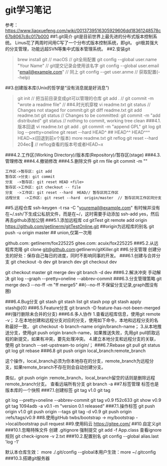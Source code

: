 # git学习笔记
参考：https://www.liaoxuefeng.com/wiki/0013739516305929606dd18361248578c67b8067c8c017b000
##1.git简介
git是目前世界上最先进的分布式版本控制系统。
Linus花了两周时间用C写了一个分布式版本控制系统，即git。
git极其强大的分支管理，功能远超SVN等集中式版本管理系统。
##2.安装git
>brew install git  // macOS
// git全局配置
git config --global user.name "Your Name"  // git提交记录会使用该名字
git config --global user.email "email@example.com"  // 同上
git config --get user.anme  // 获取配置(--help)

##3.创建版本库(Unix的哲学是“没有消息就是好消息”)
>git init  // 把当前目录变成git可以管理的仓库
git add .  // 
git commit -m "wrote a readme file"  // 
##4.时光机穿梭
>vi readme.txt
git status  // Changes not staged for commit:git 
git diff readme.txt
git add readme.txt 
git status  // Changes to be committed:
git commit -m "add distributed"
git status  // nothing to commit, working tree clean
###4.1.版本回退
>vi readme.txt
git add .
git commit -m "append GPL"
git log
git log --pretty=oneline
git reset --hard HEAD^  ## HEAD^^ HEAD^^^ HEAD~x(回退到前x个版本)
more readme.txt
git reflog
git reset --hard 204ec  // reflog查看的版本号或者HEAD~x

###4.2.工作区(Working Directory)/版本库(Repository)/暂存区(stage)
###4.3.管理修改
###4.4.撤销修改
###4.5.删除文件
git rm file 
git commit -m ""          

```sequence
工作区->暂存区: git add
暂存区->分支: git commit
分支  ->暂存区: git reset HEAD <file>
暂存区->工作区: git checkout -- file
分支  ->工作区: git reset --hard  HEAD// 暂存区同工作区
远程分支  ->工作区: git reset --hard  origin/master  // 暂存区同工作区同分支
```
##5.远程仓库
ssh-keygen -t rsa -C "youremail@example.com"
有时候并没有在~/.ssh/下生成公私钥文件，而是在~/，这时需要手动添加 ssh-add yes，然后再去github添加公钥
###5.1.添加远程库
cd gitTest 
git remote add origin https://github.com/getlinerm/gitTestOnline.git ##origin为远程库的别名
git push -u origin master ## union,仅第一次用

github.com: getlinerm/fox225225
gitee.com: acuix/fox225225
###5.2.从远程库克隆
git clone git@github.com:getlinerm/gitKiller.git
##6.分支管理
创建分支的好处：保存自己每日的进度，同时不影响同事的开发。
###6.1.创建与合并分支
git checkout -b dev
git branch dev
git checkout dev

git checkout master
git merge dev
git branch -d dev
###6.2.解决冲突
手动解决
git log --graph --pretty=oneline --abbrev-commit
###6.3.分支管理策略
git merge dev3 --no-ff -m "ff merge5"  ##(--no-ff 不保留分支记录,graph图没有圈)

###6.4.Bug分支
git stash
git stash list
git stash pop
git stash apply stash@{0}
###6.5.Feature分支
 git branch -D feature-has-not-been-merged ##(强行删除未合并的分支)
###6.6.多人协作
1.查看远程库信息，使用git remote -v；
2.在本地创建和远程分支对应的分支，使用如下命令，本地和远程分支的名称最好一致，
git checkout -b branch-name origin/branch-name；
3.从本地推送分支，使用git push origin branch-name，如果推送失败，先用git pull抓取远程的新提交，如果有冲突，要先处理冲突。
4.建立本地分支和远程分支的关联，使用
git branch --set-upstream-to <branch-name> origin/<branch-name>；
###6.7.Rebase
git pull
git status
git log
git rebase
###6.8
git push origin local_branch:remote_branch

这个操作，local_branch必须为你本地存在的分支，remote_branch为远程分支，如果remote_branch不存在则会自动创建分支。

类似，git push origin :remote_branch，local_branch留空的话则是删除远程remote_branch分支。
查看远端所有分支
git branch -a
##7.标签管理
标签也是版本库的一个快照
###7.1.创建标签
git tag v1.0
git tag

git log --pretty=oneline --abbrev-commit
git tag v0.9 f52c633
git show v0.9
git tag 1094adb -a v0.1 -m "version 0.1 released"
###7.1.操作标签
git push origin v1.0
git push origin --tags
git tag -d v0.9
git push origin :refs/tags/v0.9
##8.使用gitHub
twbs/bootstrap -> my/bootstrap ->local/bootstrap
pull request
##9.使用码云
https://gitee.com/
##10.自定义git
###10.1.忽略特殊文件
创建 .gitignore
强制提交 git add -f App.class
查看ignore规则 git check-ignore -v 2.txt
###10.2.配置别名
git config --global alias.last 'log -1'

默认本仓库生效： more ./.git/config
--global本用户生效：more ~/.gitconfig
###10.3.搭建git服务器